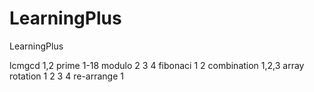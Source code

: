 # LearningPlus

LearningPlus

lcmgcd 1,2
prime 1-18
modulo 2 3 4
fibonaci 1 2 
combination 1,2,3
array rotation 1 2 3 4
re-arrange 1